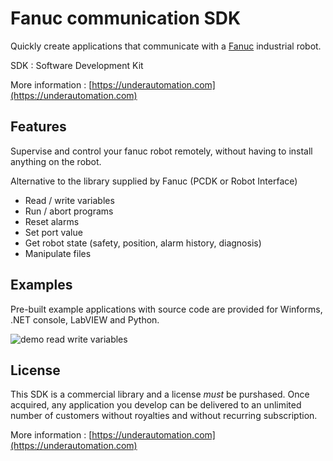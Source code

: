 # Fanuc communication SDK

Quickly create applications that communicate with a [Fanuc](https://www.fanuc.eu/robots) industrial robot.

SDK : Software Development Kit

More information : [https://underautomation.com](https://underautomation.com)

## Features

Supervise and control your fanuc robot remotely, without having to install anything on the robot.

Alternative to the library supplied by Fanuc (PCDK or Robot Interface)

- Read / write variables
- Run / abort programs
- Reset alarms
- Set port value
- Get robot state (safety, position, alarm history, diagnosis)
- Manipulate files

## Examples
Pre-built example applications with source code are provided for Winforms, .NET console, LabVIEW and Python.

![demo read write variables](https://github.com/underautomation/Fanuc/assets/22075796/518c2e0a-3223-4830-87f4-66de0a617463)



## License
This SDK is a commercial library and a license *must* be purshased. Once acquired, any application you develop can be delivered to an unlimited number of customers without royalties and without recurring subscription.

More information : [https://underautomation.com](https://underautomation.com)

